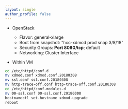 ```yaml
---
layout: single
author_profile: false
---
```


- OpenStack
  - Flavor: general-xlarge
  - Boot from snapshot: "hcc-xdmod prod snap 3/8/18"
  - Security Groups: **Port 8080/tcp**; default
  - Networking: Cluster Interface

- Within VM
```bash
cd /etc/httpd/conf.d
mv xdmod.conf xdmod.conf.20180308
mv ssl.conf ssl.conf.20180308
mv http-trace-off.conf http-trace-off.conf.20180308
cd /etc/httpd/conf.modules.d
mv 00-ssl.conf 00-ssl.conf.20180308
hostnamectl set-hostname xdmod-upgrade
reboot
```
